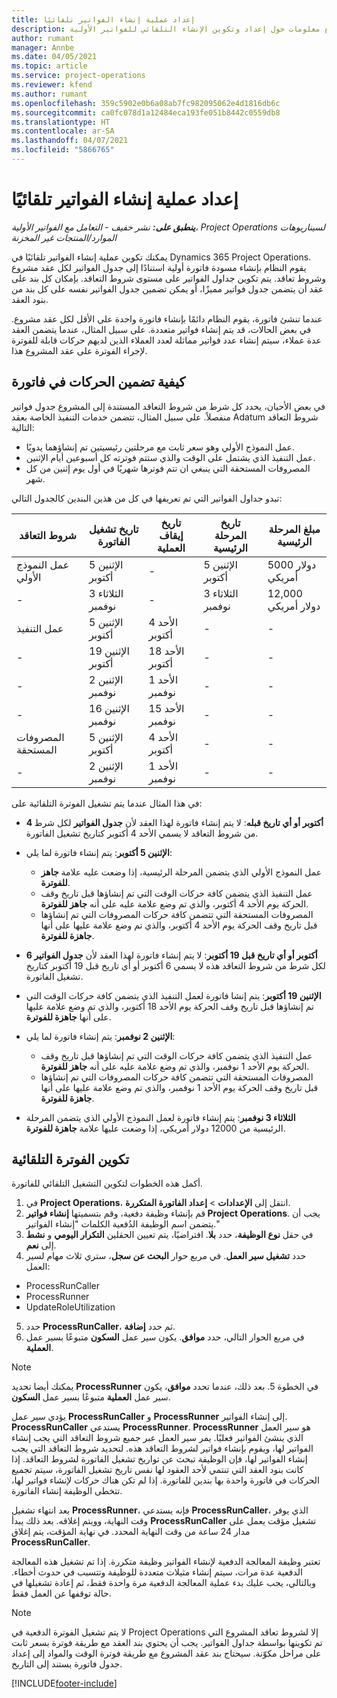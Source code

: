 ```yaml
---
title: إعداد عملية إنشاء الفواتير تلقائيًا
description: يوفر هذا الموضوع معلومات حول إعداد وتكوين الإنشاء التلقائي للفواتير الأولية.
author: rumant
manager: Annbe
ms.date: 04/05/2021
ms.topic: article
ms.service: project-operations
ms.reviewer: kfend
ms.author: rumant
ms.openlocfilehash: 359c5902e0b6a08ab7fc982095062e4d1816db6c
ms.sourcegitcommit: ca0fc078d1a12484eca193fe051b8442c0559db8
ms.translationtype: HT
ms.contentlocale: ar-SA
ms.lasthandoff: 04/07/2021
ms.locfileid: "5866765"
---
```

# <a name="set-up-automatic-invoice-creation"></a>إعداد عملية إنشاء الفواتير تلقائيًا 
 
_**ينطبق على:** نشر خفيف - التعامل مع الفواتير الأولية‬، Project Operations لسيناريوهات الموارد/المنتجات غير المخزنة_

يمكنك تكوين عملية إنشاء الفواتير تلقائيًا في Dynamics 365 Project Operations. يقوم النظام بإنشاء مسودة فاتورة أولية استنادًا إلى جدول الفواتير لكل عقد مشروع وشروط تعاقد. يتم تكوين جداول الفواتير على مستوى شروط التعاقد. بإمكان كل بند على عقد أن يتضمن جدول فواتير مميزًا، أو يمكن تضمين جدول الفواتير نفسه على كل بند من بنود العقد.

عندما تنشئ فاتورة، يقوم النظام دائمًا بإنشاء فاتورة واحدة على الأقل لكل عقد مشروع. في بعض الحالات، قد يتم إنشاء فواتير متعددة. على سبيل المثال، عندما يتضمن العقد عدة عملاء، سيتم إنشاء عدد فواتير مماثلة لعدد العملاء الذين لديهم حركات قابلة للفوترة لإجراء الفوترة على عقد المشروع هذا.

## <a name="understand-how-transactions-are-included-on-an-invoice"></a>كيفية تضمين الحركات في فاتورة 

في بعض الأحيان، يحدد كل شرط من شروط التعاقد المستندة إلى المشروع جدول فواتير منفصلاً. على سبيل المثال، تتضمن خدمات التنفيذ الخاصة بعقد Adatum شروط التعاقد التالية:

- عمل النموذج الأولي وهو سعر ثابت مع مرحلتين رئيسيتين تم إنشاؤهما يدويًا.
- عمل التنفيذ الذي يشتمل على الوقت والذي ستتم فوترته كل أسبوعين‬ أيام الإثنين.
- المصروفات المستحقة التي ينبغي ان تتم فوترها شهريًا في أول يوم إثنين من كل شهر.

تبدو جداول الفواتير التي تم تعريفها في كل من هذين البندين كالجدول التالي:

| شروط التعاقد | تاريخ تشغيل الفاتورة | تاريخ إيقاف العملية | تاريخ المرحلة الرئيسية | مبلغ المرحلة الرئيسية |
| --- | --- | --- | --- | --- |
| عمل النموذج الأولي | الإثنين 5 أكتوبر | - | الإثنين 5 أكتوبر | 5000 دولار أمريكي |
| - | الثلاثاء 3 نوفمبر | - | الثلاثاء 3 نوفمبر | 12,000 دولار أمريكي |
| عمل التنفيذ | الإثنين 5 أكتوبر | الأحد 4 أكتوبر | - | - |
| - | الإثنين 19 أكتوبر | الأحد 18 أكتوبر | - | - |
| - | الإثنين 2 نوفمبر | الأحد 1 نوفمبر | - | - |
| - | الإثنين 16 نوفمبر | الأحد 15 نوفمبر | - | - |
| المصروفات المستحقة | الإثنين 5 أكتوبر | الأحد 4 أكتوبر | - | - |
| - | الإثنين 2 نوفمبر | الأحد 1 نوفمبر | - | - |

في هذا المثال عندما يتم تشغيل الفوترة التلقائية على:

- **4 أكتوبر أو أي تاريخ قبله**: لا يتم إنشاء فاتورة لهذا العقد لأن **جدول الفواتير** لكل شرط من شروط التعاقد لا يسمي الأحد 4 أكتوبر كتاريخ تشغيل الفاتورة.
- **الإثنين 5 أكتوبر**: يتم إنشاء فاتورة لما يلي:

    - عمل النموذج الأولي الذي يتضمن المرحلة الرئيسية، إذا وضعت عليه علامة **جاهز للفوترة**.
    - عمل التنفيذ الذي يتضمن كافة حركات الوقت التي تم إنشاؤها قبل تاريخ وقف الحركة يوم الأحد 4 أكتوبر، والذي تم وضع علامة عليه على أنه **جاهز للفوترة**.
    - المصروفات المستحقة التي تتضمن كافة حركات المصروفات التي تم إنشاؤها قبل تاريخ وقف الحركة يوم الأحد 4 أكتوبر، والذي تم وضع علامة عليها على أنها **جاهزة للفوترة**.
  
- **6 أكتوبر أو أي تاريخ قبل 19 أكتوبر**: لا يتم إنشاء فاتورة لهذا العقد لأن **جدول الفواتير** لكل شرط من شروط التعاقد هذه لا يسمي 6 أكتوبر أو أي تاريخ قبل 19 أكتوبر كتاريخ تشغيل الفاتورة.
- **الإثنين 19 أكتوبر**: يتم إنشا فاتورة لعمل التنفيذ الذي يتضمن كافة حركات الوقت التي تم إنشاؤها قبل تاريخ وقف الحركة يوم الأحد 18 أكتوبر، والذي تم وضع علامة عليها على أنها **جاهزة للفوترة**.
- **الإثنين 2 نوفمبر**: يتم إنشاء فاتورة لما يلي:

    - عمل التنفيذ الذي يتضمن كافة حركات الوقت التي تم إنشاؤها قبل تاريخ وقف الحركة يوم الأحد 1 نوفمبر، والذي تم وضع علامة عليه على أنه **جاهز للفوترة**.
    - المصروفات المستحقة التي تتضمن كافة حركات المصروفات التي تم إنشاؤها قبل تاريخ وقف الحركة يوم الأحد 1 نوفمبر، والذي تم وضع علامة عليها على أنها **جاهزة للفوترة**.

- **الثلاثاء 3 نوفمبر**: يتم إنشاء فاتورة لعمل النموذج الأولي الذي يتضمن المرحلة الرئيسية من 12000 دولار أمريكي، إذا وضعت عليها علامة **جاهزة للفوترة**.

## <a name="configure-automatic-invoicing"></a>تكوين الفوترة التلقائية

أكمل هذه الخطوات لتكوين التشغيل التلقائي للفاتورة.

1. في **Project Operations**، انتقل إلى **الإعدادات** > **إعداد الفاتورة المتكررة‬**.
2. قم بإنشاء وظيفة دفعية، وقم بتسميتها **إنشاء فواتير Project Operations**. يجب أن يتضمن اسم الوظيفة الدُفعية الكلمات "إنشاء الفواتير."
3. في حقل **نوع الوظيفة**، حدد **بلا**. افتراضيًا، يتم تعيين الحقلين **التكرار اليومي** و **نشط** إلى **نعم**.
4. حدد **تشغيل سير العمل**. في مربع حوار **البحث عن سجل**، ستري ثلاث مهام لسير العمل:

- ProcessRunCaller
- ProcessRunner
- UpdateRoleUtilization

5. حدد **ProcessRunCaller**، ثم حدد **إضافة**.
6. في مربع الحوار التالي، حدد **موافق**. يكون سير عمل **السكون** متبوعًا بسير عمل **العملية**. 

> [!NOTE]
> يمكنك أيضا تحديد **ProcessRunner** في الخطوة 5. بعد ذلك، عندما تحدد **موافق**، يكون سير عمل **العملية** متبوعًا بسير عمل **السكون**.

يؤدي سير عمل **ProcessRunCaller** و **ProcessRunner** إلى إنشاء الفواتير. **ProcessRunCaller** يستدعي **ProcessRunner**. **ProcessRunner** هو سير العمل الذي ينشئ الفواتير فعليًا. يمر سير العمل عبر جميع شروط التعاقد التي يجب إنشاء الفواتير لها، ويقوم بإنشاء فواتير لشروط التعاقد هذه. لتحديد شروط التعاقد التي يجب إنشاء الفواتير لها، فإن الوظيفة تبحث عن تواريخ تشغيل الفاتورة لشروط التعاقد. إذا كانت بنود العقد التي تنتمي لأحد العقود لها نفس تاريخ تشغيل الفاتورة، سيتم تجميع الحركات في فاتورة واحدة بها بندين للفاتورة. إذا لم تكن هناك حركات لإنشاء فواتير لها، تتخطى الوظيفة إنشاء الفاتورة.

بعد انتهاء تشغيل **ProcessRunner**، فإنه يستدعي **ProcessRunCaller**، الذي يوفر وقت النهاية، وويتم إغلاقه. بعد ذلك يبدأ **ProcessRunCaller** تشغيل مؤقت يعمل على مدار 24 ساعة من وقت النهاية المحدد. في نهاية المؤقت، يتم إغلاق **ProcessRunCaller**.

تعتبر وظيفة المعالجة الدفعية لإنشاء الفواتير وظيفة متكررة. إذا تم تشغيل هذه المعالجة الدفعية عدة مرات، سيتم إنشاء مثيلات متعددة للوظيفة وتتسبب في حدوث أخطاء. وبالتالي، يجب عليك بدء عملية المعالجة الدفعية مرة واحدة فقط، ثم إعادة تشغيلها في حالة توقفها عن العمل فقط.

> [!NOTE]
> لا يتم تشغيل الفوترة الدفعية في Project Operations إلا لشروط تعاقد المشروع التي تم تكوينها بواسطة جداول الفواتير. يجب أن يحتوي بند العقد مع طريقة فوترة بسعر ثابت على مراحل مكوّنة. سيحتاج بند عقد المشروع مع طريقة فوترة الوقت والمواد إلى إعداد جدول فاتورة يستند إلى التاريخ.


[!INCLUDE[footer-include](../../includes/footer-banner.md)]
